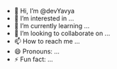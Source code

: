 - 👋 Hi, I’m @devYavya
- 👀 I’m interested in ...
- 🌱 I’m currently learning ...
- 💞️ I’m looking to collaborate on ...
- 📫 How to reach me ...
- 😄 Pronouns: ...
- ⚡ Fun fact: ...

<!---
devYavya/devYavya is a ✨ special ✨ repository because its `README.md` (this file) appears on your GitHub profile.
You can click the Preview link to take a look at your changes.
--->
